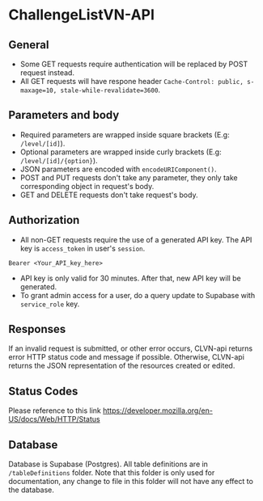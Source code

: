 # ChallengeListVN-API

## General
- Some GET requests require authentication will be replaced by POST request instead.
- All GET requests will have respone header `Cache-Control: public, s-maxage=10, stale-while-revalidate=3600`.

## Parameters and body
- Required parameters are wrapped inside square brackets (E.g: `/level/[id]`). 
- Optional parameters are wrapped inside curly brackets (E.g: `/level/[id]/{option}`).
- JSON parameters are encoded with `encodeURIComponent()`.
- POST and PUT requests don't take any parameter, they only take corresponding object in request's body.
- GET and DELETE requests don't take request's body.

## Authorization
- All non-GET requests require the use of a generated API key. The API key is `access_token` in user's `session`.
```
Bearer <Your_API_key_here>
```
- API key is only valid for 30 minutes. After that, new API key will be generated.
- To grant admin access for a user, do a query update to Supabase with `service_role` key.


## Responses
If an invalid request is submitted, or other error occurs, CLVN-api returns error HTTP status code and message if possible. Otherwise, CLVN-api returns the JSON representation of the resources created or edited.

## Status Codes
Please reference to this link https://developer.mozilla.org/en-US/docs/Web/HTTP/Status

## Database
Database is Supabase (Postgres). All table definitions are in `/tableDefinitions` folder. Note that this folder is only used for documentation, any change to file in this folder will not have any effect to the database.